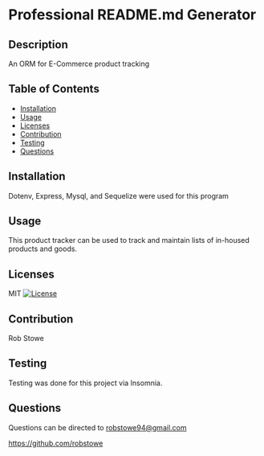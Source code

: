 
# Professional README.md Generator

## Description
An ORM for E-Commerce product tracking

## Table of Contents
- [Installation](#installation)
- [Usage](#usage)
- [Licenses](#licenses)
- [Contribution](#contribution)
- [Testing](#testing)
- [Questions](#questions)

## Installation
Dotenv, Express, Mysql, and Sequelize were used for this program

## Usage
This product tracker can be used to track and maintain lists of in-housed products and goods. 

## Licenses
MIT
[![License](https://img.shields.io/badge/License-MIT-green.svg)](https://opensource.org/licenses/MIT)

## Contribution
Rob Stowe

## Testing
Testing was done for this project via Insomnia. 

## Questions
Questions can be directed to robstowe94@gmail.com

https://github.com/robstowe

